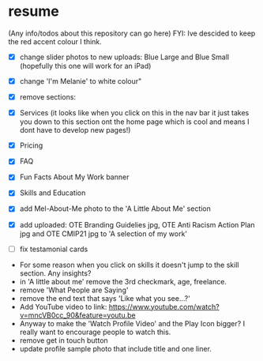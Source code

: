 # resume
(Any info/todos about this repository can go here)
FYI: Ive descided to keep the red accent colour I think.
- [x] change slider photos to new uploads: Blue Large and Blue Small (hopefully this one will work for an iPad)
- [x] change 'I'm Melanie' to white colour"
- [x] remove sections:
- [x] Services (it looks like when you click on this in the nav bar it just takes you down to this section ont the home page which is cool and means I dont have to develop new pages!)
 - [x] Pricing
 - [x] FAQ
 - [x] Fun Facts About My Work banner
 - [x] Skills and Education
- [x] add Mel-About-Me  photo to the 'A Little About Me' section
- [x] add uploaded: OTE Branding Guidelies jpg, OTE Anti Racism Action Plan jpg and OTE CMIP21 jpg to 'A selection of my work'

- [ ] fix testamonial cards
- For some reason when you click on skills it doesn't jump to the skill section. Any insights?
- in 'A little about me' remove the 3rd checkmark, age, freelance.
- remove 'What People are Saying' 
- remove the end text that says 'Like what you see...?'
- Add YouTube video to link: https://www.youtube.com/watch?v=mncVB0cc_90&feature=youtu.be
- Anyway to make the 'Watch Profile Video' and the Play Icon bigger? I really want to encourage people to watch this.
- remove get in touch button
- update profile sample photo that include title and one liner.
